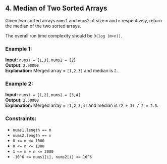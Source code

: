 ## 4. Median of Two Sorted Arrays

Given two sorted arrays `nums1` and `nums2` of size `m` and `n` respectively, return the median of the two sorted arrays.

The overall run time complexity should be `O(log (m+n))`.

### Example 1:

**Input:** `nums1 = [1,3]`, `nums2 = [2]`  
**Output:** `2.00000`  
**Explanation:** Merged array = `[1,2,3]` and median is `2`.

### Example 2:

**Input:** `nums1 = [1,2]`, `nums2 = [3,4]`  
**Output:** `2.50000`  
**Explanation:** Merged array = `[1,2,3,4]` and median is `(2 + 3) / 2 = 2.5`.

### Constraints:

- `nums1.length == m`
- `nums2.length == n`
- `0 <= m <= 1000`
- `0 <= n <= 1000`
- `1 <= m + n <= 2000`
- `-10^6 <= nums1[i], nums2[i] <= 10^6`
